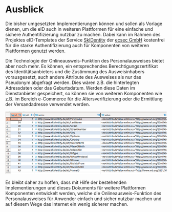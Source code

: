 # Ausblick

Die bisher umgesetzten Implementierungen können und sollen als Vorlage dienen, um die eID auch in weiteren Plattformen für eine einfache und sichere Authentifizierung nutzbar zu machen.
Dabei kann im Rahmen des Projektes eID-Templates der Service [SkIDentity](https://skidentity.de) der [ecsec GmbH](https://ecsec.de) kostenfrei für die starke Authentifizierung auch für Komponenten von weiteren Plattformen genutzt werden.

Die Technologie der Onlineausweis-Funktion des Personalausweises bietet aber noch mehr.
Es können, ein entsprechendes Berechtigungszertifikat des Identitätsanbieters und die Zustimmung des Ausweisinhabers vorausgesetzt, auch andere Attribute des Ausweises als nur das Pseudonym abgefragt werden.
Dies wären z.B. die hinterlegten Adressdaten oder das Geburtsdatum.
Werden diese Daten im Dienstanbieter gespeichert, so können sie von weiteren Komponenten wie z.B. im Bereich e-Commerce für die Altersverifizierung oder die Ermittlung der Versandadresse verwendet werden.

![Attribute eines Personalausweises, gespeichert als SAML-Attribute](./images/db_attributes.png)

Es bleibt daher zu hoffen, dass mit Hilfe der bestehenden Implementierungen und dieses Dokuments für weitere Plattformen Komponenten entwickelt werden, welche die Onlineausweis-Funktion des Personalausweises für Anwender einfach und sicher nutzbar machen und auf diesem Wege das Internet ein wenig sicherer machen.
